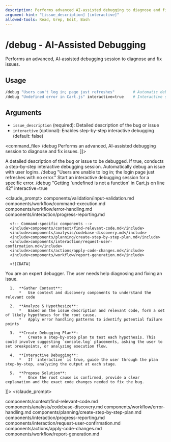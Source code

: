 ```yaml
---
description: Performs advanced AI-assisted debugging to diagnose and fix issues
argument-hint: "[issue_description] [interactive]"
allowed-tools: Read, Grep, Edit, Bash
---
```


# /debug - AI-Assisted Debugging

Performs an advanced, AI-assisted debugging session to diagnose and fix issues.

## Usage
```bash
/debug "Users can't log in; page just refreshes"        # Automatic debugging
/debug "Undefined error in Cart.js" interactive=true    # Interactive session
```

## Arguments
- `issue_description` (required): Detailed description of the bug or issue
- `interactive` (optional): Enables step-by-step interactive debugging (default: false)

<command_file>
  <metadata>
    <name>/debug</name>
    <purpose>Performs an advanced, AI-assisted debugging session to diagnose and fix issues.</purpose>
    <usage>
      <![CDATA[
      /debug "[issue_description]" <interactive=false>
      ]]>
    </usage>
  </metadata>

  <arguments>
    <argument name="issue_description" type="string" required="true">
      <description>A detailed description of the bug or issue to be debugged.</description>
    </argument>
    <argument name="interactive" type="boolean" required="false" default="false">
      <description>If true, conducts a step-by-step interactive debugging session.</description>
    </argument>
  </arguments>
  
  <examples>
    <example>
      <description>Automatically debug an issue with user logins.</description>
      <usage>/debug "Users are unable to log in; the login page just refreshes with no error."</usage>
    </example>
    <example>
      <description>Start an interactive debugging session for a specific error.</description>
      <usage>/debug "Getting 'undefined is not a function' in Cart.js on line 42" interactive=true</usage>
    </example>
  </examples>

  <claude_prompt>
    <prompt>
      <!-- Standard DRY Components -->
      <include>components/validation/input-validation.md</include>
      <include>components/workflow/command-execution.md</include>
      <include>components/workflow/error-handling.md</include>
      <include>components/interaction/progress-reporting.md</include>
      
      <!-- Command-specific components -->
      <include>components/context/find-relevant-code.md</include>
      <include>components/analysis/codebase-discovery.md</include>
      <include>components/planning/create-step-by-step-plan.md</include>
      <include>components/interaction/request-user-confirmation.md</include>
      <include>components/actions/apply-code-changes.md</include>
      <include>components/workflow/report-generation.md</include>
      
      <![CDATA[
You are an expert debugger. The user needs help diagnosing and fixing an issue.

      1.  **Gather Context**:
          *   Use context and discovery components to understand the relevant code

      2.  **Analyze & Hypothesize**:
          *   Based on the issue description and relevant code, form a set of likely hypotheses for the root cause.
          *   Apply error handling patterns to identify potential failure points
      
      3.  **Create Debugging Plan**:
          *   Create a step-by-step plan to test each hypothesis. This could involve suggesting `console.log` placements, asking the user to set breakpoints, or analyzing execution flow.

      4.  **Interactive Debugging**:
          *   If `interactive` is true, guide the user through the plan step-by-step, analyzing the output at each stage.

      5.  **Propose Solution**:
          *   Once the root cause is confirmed, provide a clear explanation and the exact code changes needed to fix the bug.
]]>
    </prompt>
  </claude_prompt>

  <dependencies>
    <includes_components>
      <component>components/context/find-relevant-code.md</component>
      <component>components/analysis/codebase-discovery.md</component>
      <component>components/workflow/error-handling.md</component>
      <component>components/planning/create-step-by-step-plan.md</component>
      <component>components/interaction/progress-reporting.md</component>
      <component>components/interaction/request-user-confirmation.md</component>
      <component>components/actions/apply-code-changes.md</component>
      <component>components/workflow/report-generation.md</component>
    </includes_components>
  </dependencies>
</command_file>
